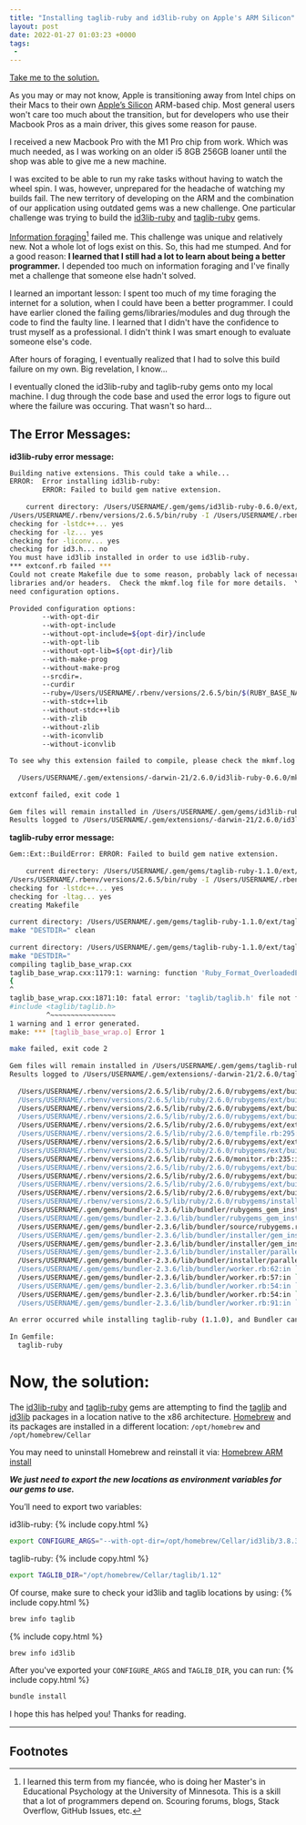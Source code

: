 ```yaml
---
title: "Installing taglib-ruby and id3lib-ruby on Apple's ARM Silicon"
layout: post
date: 2022-01-27 01:03:23 +0000
tags:
 -
---
```


[Take me to the solution.](#now-the-solution)

As you may or may not know, Apple is transitioning away from Intel chips on their Macs to their own <a href="https://en.wikipedia.org/wiki/Apple_silicon" target="_blank">Apple’s Silicon</a> ARM-based chip. Most general users won't care too much about the transition, but for developers who use their Macbook Pros as a main driver, this gives some reason for pause.
 
I received a new Macbook Pro with the M1 Pro chip from work. Which was much needed, as I was working on an older i5 8GB 256GB loaner until the shop was able to give me a new machine.
 
I was excited to be able to run my rake tasks without having to watch the wheel spin. I was, however, unprepared for the headache of watching my builds fail. The new territory of developing on the ARM and the combination of our application using outdated gems was a new challenge. One particular challenge was trying to build the <a href="https://github.com/robinst/id3lib-ruby" target="_blank">id3lib-ruby</a> and <a href="https://github.com/robinst/taglib-ruby" target="_blank">taglib-ruby</a> gems.
 
<a href="https://en.wikipedia.org/wiki/Information_foraging" target="_blank">Information foraging</a>[^1] failed me. This challenge was unique and relatively new. Not a whole lot of logs exist on this. So, this had me stumped. And for a good reason: **I learned that I still had a lot to learn about being a better programmer.** I depended too much on information foraging and I've finally met a challenge that someone else hadn't solved.
 
I learned an important lesson: I spent too much of my time foraging the internet for a solution, when I could have been a better programmer. I could have earlier cloned the failing gems/libraries/modules and dug through the code to find the faulty line. I learned that I didn't have the confidence to trust myself as a professional. I didn't think I was smart enough to evaluate someone else's code.
 
After hours of foraging, I eventually realized that I had to solve this build failure on my own. Big revelation, I know...
 
I eventually cloned the id3lib-ruby and taglib-ruby gems onto my local machine. I dug through the code base and used the error logs to figure out where the failure was occuring. That wasn't so hard...

## The Error Messages:

**id3lib-ruby error message:**
```bash
Building native extensions. This could take a while...
ERROR:  Error installing id3lib-ruby:
        ERROR: Failed to build gem native extension.
 
    current directory: /Users/USERNAME/.gem/gems/id3lib-ruby-0.6.0/ext/id3lib_api
/Users/USERNAME/.rbenv/versions/2.6.5/bin/ruby -I /Users/USERNAME/.rbenv/versions/2.6.5/lib/ruby/2.6.0 -r ./siteconf20220126-61097-15xkr2v.rb extconf.rb
checking for -lstdc++... yes
checking for -lz... yes
checking for -liconv... yes
checking for id3.h... no
You must have id3lib installed in order to use id3lib-ruby.
*** extconf.rb failed ***
Could not create Makefile due to some reason, probably lack of necessary
libraries and/or headers.  Check the mkmf.log file for more details.  You may
need configuration options.
 
Provided configuration options:
        --with-opt-dir
        --with-opt-include
        --without-opt-include=${opt-dir}/include
        --with-opt-lib
        --without-opt-lib=${opt-dir}/lib
        --with-make-prog
        --without-make-prog
        --srcdir=.
        --curdir
        --ruby=/Users/USERNAME/.rbenv/versions/2.6.5/bin/$(RUBY_BASE_NAME)
        --with-stdc++lib
        --without-stdc++lib
        --with-zlib
        --without-zlib
        --with-iconvlib
        --without-iconvlib
 
To see why this extension failed to compile, please check the mkmf.log which can be found here:
 
  /Users/USERNAME/.gem/extensions/-darwin-21/2.6.0/id3lib-ruby-0.6.0/mkmf.log
 
extconf failed, exit code 1
 
Gem files will remain installed in /Users/USERNAME/.gem/gems/id3lib-ruby-0.6.0 for inspection.
Results logged to /Users/USERNAME/.gem/extensions/-darwin-21/2.6.0/id3lib-ruby-0.6.0/gem_make.out
```

**taglib-ruby error message:**
```bash
Gem::Ext::BuildError: ERROR: Failed to build gem native extension.
 
    current directory: /Users/USERNAME/.gem/gems/taglib-ruby-1.1.0/ext/taglib_base
/Users/USERNAME/.rbenv/versions/2.6.5/bin/ruby -I /Users/USERNAME/.rbenv/versions/2.6.5/lib/ruby/2.6.0 -r ./siteconf20220126-46818-1p3xheg.rb extconf.rb
checking for -lstdc++... yes
checking for -ltag... yes
creating Makefile
 
current directory: /Users/USERNAME/.gem/gems/taglib-ruby-1.1.0/ext/taglib_base
make "DESTDIR=" clean
 
current directory: /Users/USERNAME/.gem/gems/taglib-ruby-1.1.0/ext/taglib_base
make "DESTDIR="
compiling taglib_base_wrap.cxx
taglib_base_wrap.cxx:1179:1: warning: function 'Ruby_Format_OverloadedError' could be declared with attribute 'noreturn' [-Wmissing-noreturn]
{
^
taglib_base_wrap.cxx:1871:10: fatal error: 'taglib/taglib.h' file not found
#include <taglib/taglib.h>
         ^~~~~~~~~~~~~~~~~
1 warning and 1 error generated.
make: *** [taglib_base_wrap.o] Error 1
 
make failed, exit code 2
 
Gem files will remain installed in /Users/USERNAME/.gem/gems/taglib-ruby-1.1.0 for inspection.
Results logged to /Users/USERNAME/.gem/extensions/-darwin-21/2.6.0/taglib-ruby-1.1.0/gem_make.out
 
  /Users/USERNAME/.rbenv/versions/2.6.5/lib/ruby/2.6.0/rubygems/ext/builder.rb:99:in `run'
  /Users/USERNAME/.rbenv/versions/2.6.5/lib/ruby/2.6.0/rubygems/ext/builder.rb:51:in `block in make'
  /Users/USERNAME/.rbenv/versions/2.6.5/lib/ruby/2.6.0/rubygems/ext/builder.rb:43:in `each'
  /Users/USERNAME/.rbenv/versions/2.6.5/lib/ruby/2.6.0/rubygems/ext/builder.rb:43:in `make'
  /Users/USERNAME/.rbenv/versions/2.6.5/lib/ruby/2.6.0/rubygems/ext/ext_conf_builder.rb:62:in `block in build'
  /Users/USERNAME/.rbenv/versions/2.6.5/lib/ruby/2.6.0/tempfile.rb:295:in `open'
  /Users/USERNAME/.rbenv/versions/2.6.5/lib/ruby/2.6.0/rubygems/ext/ext_conf_builder.rb:29:in `build'
  /Users/USERNAME/.rbenv/versions/2.6.5/lib/ruby/2.6.0/rubygems/ext/builder.rb:185:in `block in build_extension'
  /Users/USERNAME/.rbenv/versions/2.6.5/lib/ruby/2.6.0/monitor.rb:235:in `mon_synchronize'
  /Users/USERNAME/.rbenv/versions/2.6.5/lib/ruby/2.6.0/rubygems/ext/builder.rb:181:in `build_extension'
  /Users/USERNAME/.rbenv/versions/2.6.5/lib/ruby/2.6.0/rubygems/ext/builder.rb:229:in `block in build_extensions'
  /Users/USERNAME/.rbenv/versions/2.6.5/lib/ruby/2.6.0/rubygems/ext/builder.rb:226:in `each'
  /Users/USERNAME/.rbenv/versions/2.6.5/lib/ruby/2.6.0/rubygems/ext/builder.rb:226:in `build_extensions'
  /Users/USERNAME/.rbenv/versions/2.6.5/lib/ruby/2.6.0/rubygems/installer.rb:830:in `build_extensions'
  /Users/USERNAME/.gem/gems/bundler-2.3.6/lib/bundler/rubygems_gem_installer.rb:71:in `build_extensions'
  /Users/USERNAME/.gem/gems/bundler-2.3.6/lib/bundler/rubygems_gem_installer.rb:28:in `install'
  /Users/USERNAME/.gem/gems/bundler-2.3.6/lib/bundler/source/rubygems.rb:204:in `install'
  /Users/USERNAME/.gem/gems/bundler-2.3.6/lib/bundler/installer/gem_installer.rb:54:in `install'
  /Users/USERNAME/.gem/gems/bundler-2.3.6/lib/bundler/installer/gem_installer.rb:16:in `install_from_spec'
  /Users/USERNAME/.gem/gems/bundler-2.3.6/lib/bundler/installer/parallel_installer.rb:186:in `do_install'
  /Users/USERNAME/.gem/gems/bundler-2.3.6/lib/bundler/installer/parallel_installer.rb:177:in `block in worker_pool'
  /Users/USERNAME/.gem/gems/bundler-2.3.6/lib/bundler/worker.rb:62:in `apply_func'
  /Users/USERNAME/.gem/gems/bundler-2.3.6/lib/bundler/worker.rb:57:in `block in process_queue'
  /Users/USERNAME/.gem/gems/bundler-2.3.6/lib/bundler/worker.rb:54:in `loop'
  /Users/USERNAME/.gem/gems/bundler-2.3.6/lib/bundler/worker.rb:54:in `process_queue'
  /Users/USERNAME/.gem/gems/bundler-2.3.6/lib/bundler/worker.rb:91:in `block (2 levels) in create_threads'
 
An error occurred while installing taglib-ruby (1.1.0), and Bundler cannot continue.
 
In Gemfile:
  taglib-ruby
```

# Now, the solution:

The <a href="https://github.com/robinst/id3lib-ruby" target="_blank">id3lib-ruby</a> and <a href="https://github.com/robinst/taglib-ruby" target="_blank">taglib-ruby</a> gems are attempting to find the <a href="https://taglib.org/" target="_blank">taglib</a> and <a href="http://id3lib.sourceforge.net/" target="_blank">id3lib</a> packages in a location native to the x86 architecture. <a href="https://brew.sh" target="_blank">Homebrew</a> and its packages are installed in a different location: `/opt/homebrew` and `/opt/homebrew/Cellar`

<p class="message">
  You may need to uninstall Homebrew and reinstall it via:
  <a href='https://github.com/mikelxc/Workarounds-for-ARM-mac' target="_blank">Homebrew ARM install</a>
</p>

***We just need to export the new locations as environment variables for our gems to use.***

You’ll need to export two variables:

id3lib-ruby:
{% include copy.html %}
```bash
export CONFIGURE_ARGS="--with-opt-dir=/opt/homebrew/Cellar/id3lib/3.8.3_1/"
```
taglib-ruby:
{% include copy.html %}
```bash
export TAGLIB_DIR="/opt/homebrew/Cellar/taglib/1.12"
```
Of course, make sure to check your id3lib and taglib locations by using:
{% include copy.html %}
```bash
brew info taglib
```
{% include copy.html %}
```bash
brew info id3lib
```

After you've exported your `CONFIGURE_ARGS` and `TAGLIB_DIR`, you can run:
{% include copy.html %}
```bash
bundle install
```

I hope this has helped you! Thanks for reading.

-----
## Footnotes
[^1]: I learned this term from my fiancée, who is doing her Master's in Educational Psychology at the University of Minnesota. This is a skill that a lot of programmers depend on. Scouring forums, blogs, Stack Overflow, GitHub Issues, etc.

